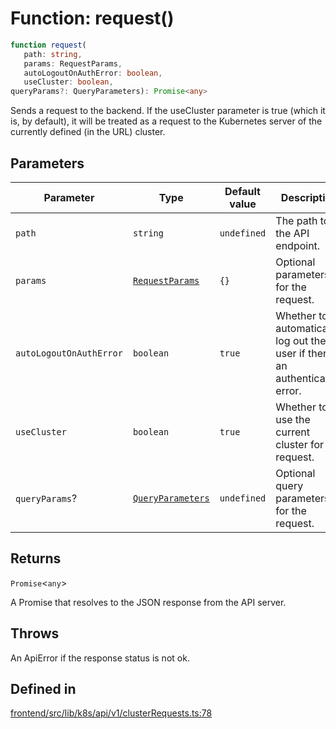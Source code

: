 # Function: request()

```ts
function request(
   path: string, 
   params: RequestParams, 
   autoLogoutOnAuthError: boolean, 
   useCluster: boolean, 
queryParams?: QueryParameters): Promise<any>
```

Sends a request to the backend. If the useCluster parameter is true (which it is, by default), it will be
treated as a request to the Kubernetes server of the currently defined (in the URL) cluster.

## Parameters

| Parameter | Type | Default value | Description |
| ------ | ------ | ------ | ------ |
| `path` | `string` | `undefined` | The path to the API endpoint. |
| `params` | [`RequestParams`](../interfaces/RequestParams.md) | `{}` | Optional parameters for the request. |
| `autoLogoutOnAuthError` | `boolean` | `true` | Whether to automatically log out the user if there is an authentication error. |
| `useCluster` | `boolean` | `true` | Whether to use the current cluster for the request. |
| `queryParams`? | [`QueryParameters`](../../queryParameters/interfaces/QueryParameters.md) | `undefined` | Optional query parameters for the request. |

## Returns

`Promise`\<`any`\>

A Promise that resolves to the JSON response from the API server.

## Throws

An ApiError if the response status is not ok.

## Defined in

[frontend/src/lib/k8s/api/v1/clusterRequests.ts:78](https://github.com/headlamp-k8s/headlamp/blob/2481a1c9f2b4a69a9320466e7a455215b14b97b0/frontend/src/lib/k8s/api/v1/clusterRequests.ts#L78)
